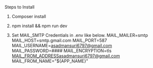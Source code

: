 Steps to Install

1. Composer install

2. npm install && npm run dev

3. Set MAIL_SMTP Credentials in .env like below.
MAIL_MAILER=smtp
MAIL_HOST=smtp.gmail.com
MAIL_PORT=587
MAIL_USERNAME=asadmansuri6797@gmail.com
MAIL_PASSWORD=####
MAIL_ENCRYPTION=tls
MAIL_FROM_ADDRESSasadmansuri6797@gmail.com
MAIL_FROM_NAME="${APP_NAME}"
